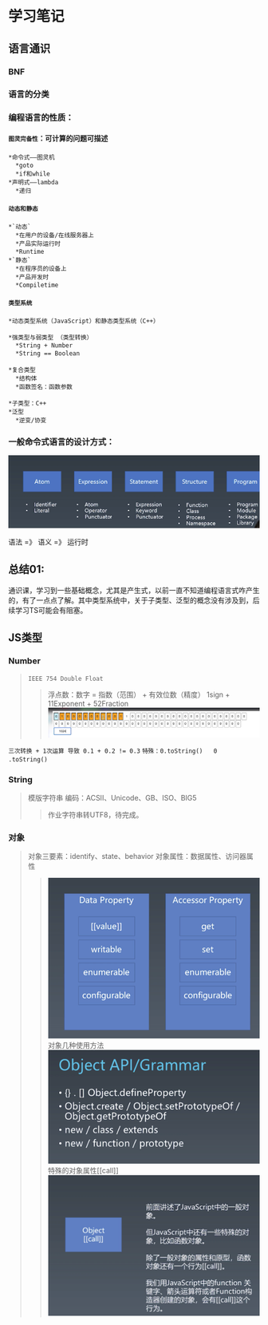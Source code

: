 # 学习笔记

## 语言通识
### BNF
### 语言的分类
### 编程语言的性质：
  #### `图灵完备性`：可计算的问题可描述
    *命令式——图灵机
      *goto
      *if和while
    *声明式——lambda
      *递归
  
  #### `动态和静态`
    *`动态`
      *在用户的设备/在线服务器上
      *产品实际运行时
      *Runtime
    *`静态`
      *在程序员的设备上
      *产品开发时
      *Compiletime

  #### `类型系统`
    *动态类型系统（JavaScript）和静态类型系统（C++）

    *强类型与弱类型 （类型转换）
      *String + Number
      *String == Boolean

    *复合类型
      *结构体
      *函数签名：函数参数

    *子类型：C++
    *泛型
      *逆变/协变

### 一般命令式语言的设计方式：
  ![截图1](https://raw.githubusercontent.com/greatfanfan/Frontend-02-Template/master/week02/images/image01.png)

  语法 =》 语义 =》 运行时


总结01:
---------
通识课，学习到一些基础概念，尤其是产生式，以前一直不知道编程语言式咋产生的，有了一点点了解。其中类型系统中，关于子类型、泛型的概念没有涉及到，后续学习TS可能会有阻塞。

## JS类型
### Number
> `IEEE 754 Double Float`
>> 浮点数：数字 = 指数（范围） + 有效位数（精度）
> 1sign + 11Exponent + 52Fraction
>> ![截图2](https://raw.githubusercontent.com/greatfanfan/Frontend-02-Template/master/week02/images/image02.png)

`三次转换 + 1次运算 导致 0.1 + 0.2 != 0.3`
`特殊：0.toString()   0 .toString()`

### String
> 模版字符串
> 编码：ACSII、Unicode、GB、ISO、BIG5
>> 作业字符串转UTF8，待完成。

### 对象
> 对象三要素：identify、state、behavior
对象属性：数据属性、访问器属性
>> ![截图3](https://raw.githubusercontent.com/greatfanfan/Frontend-02-Template/master/week02/images/image03.png)
对象几种使用方法
>> ![截图4](https://raw.githubusercontent.com/greatfanfan/Frontend-02-Template/master/week02/images/image04.png)
特殊的对象属性[[call]]
>> ![截图5](https://raw.githubusercontent.com/greatfanfan/Frontend-02-Template/master/week02/images/image05.png)